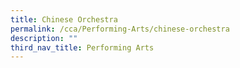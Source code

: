 ```yaml
---
title: Chinese Orchestra
permalink: /cca/Performing-Arts/chinese-orchestra
description: ""
third_nav_title: Performing Arts
---
```

